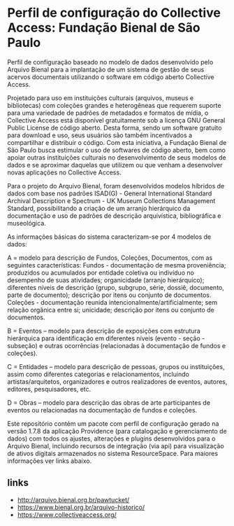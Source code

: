# Perfil de configuração do Collective Access: Fundação Bienal de São Paulo

Perfil de configuração baseado no modelo de dados desenvolvido pelo Arquivo Bienal para a implantação de um sistema de gestão de seus acervos documentais utilizando o software em código aberto Collective Access. 

Projetado para uso em instituições culturais (arquivos, museus e bibliotecas) com coleções grandes e heterogêneas que requerem suporte para uma variedade de padrões de metadados e formatos de mídia, o Collective Access está disponível gratuitamente sob a licença GNU General Public License de código aberto. Desta forma, sendo um software gratuito para download e uso, seus usuários são também incentivados a compartilhar e distribuir o código. Com esta iniciativa, a Fundação Bienal de São Paulo busca estimular o uso de softwares de código aberto, bem como apoiar outras instituições culturais no desenvolvimento de seus modelos de dados e se aproximar daquelas que utilizem ou que venham a desenvolver novas aplicações no Collective Access.

Para o projeto do Arquivo Bienal, foram desenvolvidos modelos híbridos de dados com base nos padrões ISAD(G) - General International Standard Archival Description e Spectrum - UK Museum Collections Management Standard, possibilitando a criação de um arranjo hierárquico da documentação e uso de padrões de descrição arquivística, bibliográfica e museológica.

As informações básicas do sistema caracterizam-se por 4 modelos de dados:

A = modelo para descrição de Fundos, Coleções, Documentos, com as seguintes características: 
Fundos - documentação de mesma proveniência; produzidos ou acumulados por entidade coletiva ou indivíduo no desempenho de suas atividades; organicidade (arranjo hierárquico); diferentes níveis de descrição (grupo, subgrupo, série, dossiê, documento, parte de documento); descrição por itens ou conjunto de documentos.
Coleções - documentação reunida intencionalmente/artificialmente; sem relação orgânica entre si; unicidade; descrição por itens ou conjunto de documentos.

B = Eventos – modelo para descrição de exposições com estrutura hierárquica para identificação em diferentes níveis (evento - seção - subseção) e outras ocorrências (relacionadas à documentação de fundos e coleções).

C = Entidades – modelo para descrição de pessoas, grupos ou instituições, assim como diferentes categorias e relacionamentos, incluindo artistas/arquitetos, organizadores e outros realizadores de eventos, autores, editores, pesquisadores, etc.

D = Obras – modelo para descrição das obras de arte participantes de eventos ou relacionadas na documentação de fundos e coleções.

Este repositório contém um pacote com perfil de configuração gerado na versão 1.7.8 da aplicação Providence (para catalogação e gerenciamento de dados) com todos os ajustes, alterações e plugins desenvolvidos para o Arquivo Bienal, incluindo recursos de integração (via api) para visualização de ativos digitais armazenados no sistema ResourceSpace.  Para maiores informações ver links abaixo.

## links

+ http://arquivo.bienal.org.br/pawtucket/
+ https://www.bienal.org.br/arquivo-historico/
+ https://www.collectiveaccess.org/

